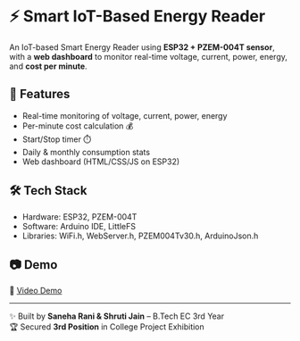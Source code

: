 # ⚡ Smart IoT-Based Energy Reader

An IoT-based Smart Energy Reader using **ESP32 + PZEM-004T sensor**, with a **web dashboard** to monitor real-time voltage, current, power, energy, and **cost per minute**.

## 🚀 Features
- Real-time monitoring of voltage, current, power, energy
- Per-minute cost calculation 💰
- Start/Stop timer ⏱️
- Daily & monthly consumption stats
- Web dashboard (HTML/CSS/JS on ESP32)

## 🛠️ Tech Stack
- Hardware: ESP32, PZEM-004T
- Software: Arduino IDE, LittleFS
- Libraries: WiFi.h, WebServer.h, PZEM004Tv30.h, ArduinoJson.h

## 📷 Demo
🎥 [Video Demo](https://drive.google.com/drive/folders/1cJF3UX0PuSeXMsNUVR-PpHDlxdN5qRXm?usp=drive_link)  

---
✨ Built by **Saneha Rani & Shruti Jain** – B.Tech EC 3rd Year  
🏆 Secured **3rd Position** in College Project Exhibition
